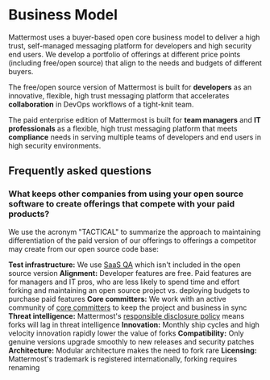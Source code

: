 # Business Model

Mattermost uses a buyer-based open core business model to deliver a high trust, self-managed messaging platform for developers and high security end users. We develop a portfolio of offerings at different price points \(including free/open source\) that align to the needs and budgets of different buyers. 

The free/open source version of Mattermost is built for **developers** as an innovative, flexible, high trust messaging platform that accelerates **collaboration** in DevOps workflows of a tight-knit team.

The paid enterprise edition of Mattermost is built for **team managers** and **IT professionals** as a flexible, high trust messaging platform that meets **compliance** needs in serving multiple teams of developers and end users in high security environments. 

## Frequently asked questions

### What keeps other companies from using your open source software to create offerings that compete with your paid products? 

We use the acronym "TACTICAL" to summarize the approach to maintaining differentiation of the paid version of our offerings to offerings a competitor may create from our open source code base:    
  
**Test infrastructure:** We use [SaaS QA](https://www.rainforestqa.com/) which isn't included in the open source version 
**Alignment:** Developer features are free. Paid features are for managers and IT pros, who are less likely to spend time and effort forking and maintaining an open source project vs. deploying budgets to purchase paid features
**Core committers:** We work with an active community of [core committers](https://developers.mattermost.com/contribute/getting-started/core-committers/) to keep the project and business in sync
**Threat intelligence:** Mattermost's [responsible disclosure policy](https://mattermost.com/security-vulnerability-report) means forks will lag in threat intelligence
**Innovation:** Monthly ship cycles and high velocity innovation rapidly lower the value of forks
**Compatibility:** Only genuine versions upgrade smoothly to new releases and security patches 
**Architecture:** Modular architecture makes the need to fork rare
**Licensing:** Mattermost's trademark is registered internationally, forking requires renaming
